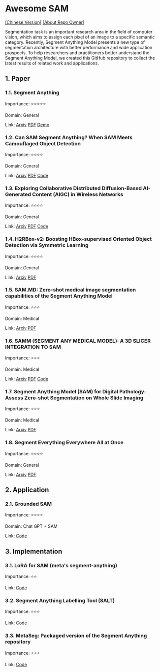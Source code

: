 # Awesome SAM

[[Chinese Version]](README_cn.md) [[About Repo Owner]](https://youchengli.com)

Segmentation task is an important research area in the field of computer vision, which aims to assign each pixel of an image to a specific semantic category. Recently, Segment Anything Model presents a new type of segmentation architecture with better performance and wide application prospects. To help researchers and practitioners better understand the Segment Anything Model, we created this GitHub repository to collect the latest results of related work and applications.

## 1. Paper

### 1.1. Segment Anything

Importance: ⭐⭐⭐⭐⭐

Domain: General

Link: [Arxiv](https://arxiv.org/abs/2304.02643) [PDF](https://arxiv.org/pdf/2304.02643.pdf) [Demo](https://segment-anything.com/)

### 1.2. Can SAM Segment Anything? When SAM Meets Camouflaged Object Detection

Importance: ⭐⭐⭐⭐

Domain: General

Link: [Arxiv](https://arxiv.org/abs/2304.04709) [PDF](https://arxiv.org/pdf/2304.04709.pdf) [Code](https://github.com/luckybird1994/SAMCO)

### 1.3. Exploring Collaborative Distributed Diffusion-Based AI-Generated Content (AIGC) in Wireless Networks

Importance: ⭐⭐⭐⭐

Domain: General

Link: [Arxiv](https://arxiv.org/abs/2304.03446) [PDF](https://arxiv.org/pdf/2304.03446.pdf) [Code](https://github.com/HongyangDu/DistributedDiffusion)

### 1.4. H2RBox-v2: Boosting HBox-supervised Oriented Object Detection via Symmetric Learning

Importance: ⭐⭐⭐⭐

Domain: General

Link: [Arxiv](https://arxiv.org/abs/2304.04403) [PDF](https://arxiv.org/pdf/2304.04403.pdf)

### 1.5. SAM.MD: Zero-shot medical image segmentation capabilities of the Segment Anything Model

Importance: ⭐⭐⭐

Domain: Medical

Link: [Arxiv](https://arxiv.org/abs/2304.05396) [PDF](https://arxiv.org/pdf/2304.05396.pdf)

### 1.6. SAMM (SEGMENT ANY MEDICAL MODEL): A 3D SLICER INTEGRATION TO SAM

Importance: ⭐⭐⭐

Domain: Medical

Link: [Arxiv](https://arxiv.org/abs/2304.0562) [PDF](https://arxiv.org/pdf/2304.05622.pdf) [Code](https://github.com/bingogome/samm)

### 1.7. Segment Anything Model (SAM) for Digital Pathology: Assess Zero-shot Segmentation on Whole Slide Imaging

Importance: ⭐⭐⭐

Domain: Medical

Link: [Arxiv](https://arxiv.org/abs/2304.04155) [PDF](https://arxiv.org/pdf/2304.04155.pdf)

### 1.8. Segment Everything Everywhere All at Once

Importance: ⭐⭐⭐⭐

Domain: General

Link: [Arxiv](https://arxiv.org/abs/2304.06718) [PDF](https://arxiv.org/pdf/2304.06718.pdf)

## 2. Application

### 2.1. Grounded SAM

Importance: ⭐⭐⭐⭐

Domain: Chat GPT + SAM

Link: [Code](https://github.com/IDEA-Research/Grounded-Segment-Anything)

## 3. Implementation

### 3.1. LoRA for SAM (meta's segment-anything)

Importance: ⭐⭐

Link: [Code](https://github.com/JamesQFreeman/Sam_LoRA)

### 3.2. Segment Anything Labelling Tool (SALT)

Importance: ⭐⭐⭐

Link: [Code](https://github.com/anuragxel/salt)

### 3.3. MetaSeg: Packaged version of the Segment Anything repository

Importance: ⭐⭐⭐

Link: [Code](https://github.com/kadirnar/segment-anything-video)

